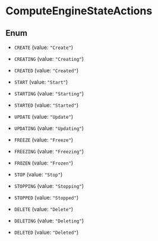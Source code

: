 

# ComputeEngineStateActions

## Enum


* `CREATE` (value: `"Create"`)

* `CREATING` (value: `"Creating"`)

* `CREATED` (value: `"Created"`)

* `START` (value: `"Start"`)

* `STARTING` (value: `"Starting"`)

* `STARTED` (value: `"Started"`)

* `UPDATE` (value: `"Update"`)

* `UPDATING` (value: `"Updating"`)

* `FREEZE` (value: `"Freeze"`)

* `FREEZING` (value: `"Freezing"`)

* `FROZEN` (value: `"Frozen"`)

* `STOP` (value: `"Stop"`)

* `STOPPING` (value: `"Stopping"`)

* `STOPPED` (value: `"Stopped"`)

* `DELETE` (value: `"Delete"`)

* `DELETING` (value: `"Deleting"`)

* `DELETED` (value: `"Deleted"`)



